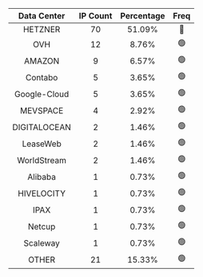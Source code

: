 | Data Center | IP Count | Percentage | Freq |
|:------------:|:--------:|:-----------:|:-----:|
| HETZNER | 70 | 51.09% | 🔴 |
| OVH | 12 | 8.76% | 🟢 |
| AMAZON | 9 | 6.57% | 🟢 |
| Contabo | 5 | 3.65% | 🟢 |
| Google-Cloud | 5 | 3.65% | 🟢 |
| MEVSPACE | 4 | 2.92% | 🟢 |
| DIGITALOCEAN | 2 | 1.46% | 🟢 |
| LeaseWeb | 2 | 1.46% | 🟢 |
| WorldStream | 2 | 1.46% | 🟢 |
| Alibaba | 1 | 0.73% | 🟢 |
| HIVELOCITY | 1 | 0.73% | 🟢 |
| IPAX | 1 | 0.73% | 🟢 |
| Netcup | 1 | 0.73% | 🟢 |
| Scaleway | 1 | 0.73% | 🟢 |
| OTHER | 21 | 15.33% | 🟢 |